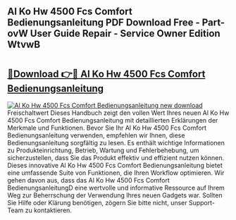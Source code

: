 ## Al Ko Hw 4500 Fcs Comfort Bedienungsanleitung PDF Download Free - Part-ovW User Guide Repair - Service Owner Edition WtvwB

# <h2><a href="http://df2gng.blite.top/?on=Al+Ko+Hw+4500+Fcs+Comfort+Bedienungsanleitung">🔗Download 👉🔴 Al Ko Hw 4500 Fcs Comfort Bedienungsanleitung</a></h2>

[![Al Ko Hw 4500 Fcs Comfort Bedienungsanleitung new download](https://i.imgur.com/lujVjoI.png)](http://df2gng.blite.top/?on=Al+Ko+Hw+4500+Fcs+Comfort+Bedienungsanleitung)
Freischaltwert Dieses Handbuch zeigt den vollen Wert Ihres neuen Al Ko Hw 4500 Fcs Comfort Bedienungsanleitung mit detaillierten Erklärungen der Merkmale und Funktionen. Bevor Sie Ihr Al Ko Hw 4500 Fcs Comfort Bedienungsanleitung verwenden, empfehlen wir Ihnen, diese Bedienungsanleitung sorgfältig zu lesen. Es enthält wichtige Informationen zu Produkteinrichtung, Betrieb, Wartung und Fehlerbehebung, um sicherzustellen, dass Sie das Produkt effektiv und effizient nutzen können. Dieses innovative Al Ko Hw 4500 Fcs Comfort Bedienungsanleitung bietet eine umfassende Suite von Funktionen, die Ihren Workflow optimieren. Wir gehen davon aus, dass das Al Ko Hw 4500 Fcs Comfort BedienungsanleitungD eine wertvolle und informative Ressource auf Ihrem Weg zur Beherrschung der Verwendung Ihres neuen Gadgets war. Sollten Sie Hilfe oder Klärung benötigen, zögern Sie bitte nicht, unser Support-Team zu kontaktieren.
